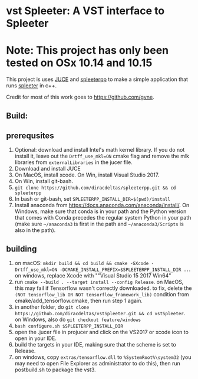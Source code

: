 # vst Spleeter: A VST interface to Spleeter
# Note: This project has only been tested on OSx 10.14 and 10.15

This project is uses [JUCE](https://juce.com/) and
[spleeterpp](https://github.com/diracdeltas/spleeterpp) to make a simple application
that runs [spleeter](https://github.com/deezer/spleeter) in c++.

Credit for most of this work goes to https://github.com/gvne.

## Build:

## prerequsites

1. Optional: download and install Intel's math kernel library. If you do not
   install it, leave out the `Drtff_use_mkl=ON` cmake flag and remove the mlk
   libraries from `externalLibraries` in the jucer file.
2. Download and install JUCE
3. On MacOS, install xcode. On Win, install Visual Studio 2017.
4. On Win, install git-bash.
4. `git clone https://github.com/diracdeltas/spleeterpp.git && cd spleeterpp`
5. In bash or git-bash, set `SPLEETERPP_INSTALL_DIR=$(pwd)/install`
6. Install anaconda from https://docs.anaconda.com/anaconda/install/. On
   Windows, make sure that conda is in your path and the Python version that
   comes with Conda precedes the regular system Python in your path (make sure
   `~/anaconda3` is first in the path and `~/anaconda3/Scripts` is also in the
   path).

## building

1. on macOS: `mkdir build && cd build && cmake -GXcode -Drtff_use_mkl=ON -DCMAKE_INSTALL_PREFIX=$SPLEETERPP_INSTALL_DIR ..`. on windows, replace Xcode with ""Visual Studio 15 2017 Win64"
2. run `cmake --build . --target install --config Release`. on MacOS, this may
   fail if Tensorflow wasn't correctly downloaded. to fix, delete the `(NOT
   tensorflow_lib OR NOT tensorflow_framework_lib)` condition from
   cmake/add_tensorflow.cmake, then run step 1 again.
3. in another folder, do `git clone https://github.com/diracdeltas/vstSpleeter.git && cd vstSpleeter`. on Windows, also do `git checkout feature/windows`
4. `bash configure.sh $SPLEETERPP_INSTALL_DIR`
5. open the .jucer file in projucer and click on the VS2017 or xcode icon to
   open in your IDE.
6. build the targets in your IDE, making sure that the scheme is set to
   Release.
7. on windows, copy `extras/tensorflow.dll` to `%SystemRoot%\system32` (you
   may need to open File Explorer as administrator to do this), then run
   postbuild.sh to package the vst3.
